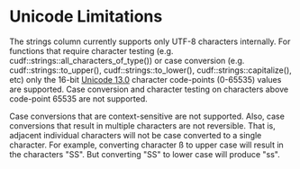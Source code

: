 # Unicode Limitations

The strings column currently supports only UTF-8 characters internally.
For functions that require character testing (e.g. cudf::strings::all_characters_of_type()) or
case conversion (e.g. cudf::strings::to_upper(), cudf::strings::to_lower(), cudf::strings::capitalize(), etc) only the 16-bit [Unicode 13.0](http://www.unicode.org/versions/Unicode13.0.0) character code-points (0-65535) values are supported.
Case conversion and character testing on characters above code-point 65535 are not supported.

Case conversions that are context-sensitive are not supported. Also, case conversions that result
in multiple characters are not reversible. That is, adjacent individual characters will not be case converted
to a single character. For example, converting character ß to upper case will result in the characters "SS". But converting "SS" to lower case will produce "ss".
